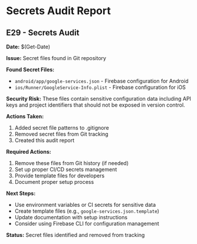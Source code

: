 # Secrets Audit Report

## E29 - Secrets Audit

**Date:** $(Get-Date)

**Issue:** Secret files found in Git repository

**Found Secret Files:**
- `android/app/google-services.json` - Firebase configuration for Android
- `ios/Runner/GoogleService-Info.plist` - Firebase configuration for iOS

**Security Risk:** 
These files contain sensitive configuration data including API keys and project identifiers that should not be exposed in version control.

**Actions Taken:**
1. Added secret file patterns to .gitignore
2. Removed secret files from Git tracking
3. Created this audit report

**Required Actions:**
1. Remove these files from Git history (if needed)
2. Set up proper CI/CD secrets management
3. Provide template files for developers
4. Document proper setup process

**Next Steps:**
- Use environment variables or CI secrets for sensitive data
- Create template files (e.g., `google-services.json.template`)
- Update documentation with setup instructions
- Consider using Firebase CLI for configuration management

**Status:** Secret files identified and removed from tracking
